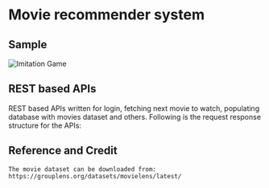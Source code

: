 # Movie recommender system

## Sample
![Imitation Game](https://raw.githubusercontent.com/nishita-kadian/Project/main/assets/imitationGame.png)

## REST based APIs

REST based APIs written for login, fetching next movie to watch, populating database with movies dataset and others.
Following is the request response structure for the APIs:


## Reference and Credit

    The movie dataset can be downloaded from: https://grouplens.org/datasets/movielens/latest/
